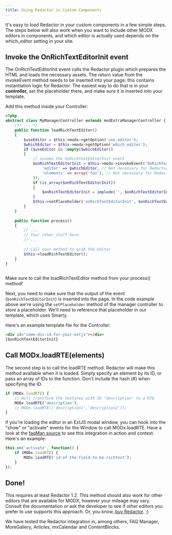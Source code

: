 ```yaml
---
title: Using Redactor in Custom Components
---
```


It's easy to load Redactor in your custom components in a few simple steps. The steps below will also work when you want to include other MODX editors in components, and which editor is actually used depends on the which\_editor setting in your site.

## Invoke the OnRichTextEditorInit event

The OnRichTextEditorInit event calls the Redactor plugin which prepares the HTML and loads the necessary assets. The return value from the invokeEvent method needs to be inserted into your page; this contains instantiation logic for Redactor. The easiest way to do that is in your **controller,** set the placeholder there, and make sure it is inserted into your template.

Add this method inside your Controller:


```` php   
<?php
abstract class MyManagerController extends modExtraManagerController {
    /** ... */
    public function loadRichTextEditor()
    {
        $useEditor = $this->modx->getOption('use_editor');
        $whichEditor = $this->modx->getOption('which_editor');
        if ($useEditor && !empty($whichEditor))
        {
            // invoke the OnRichTextEditorInit event
            $onRichTextEditorInit = $this->modx->invokeEvent('OnRichTextEditorInit',array(
                'editor' => $whichEditor, // Not necessary for Redactor
                'elements' => array('foo'), // Not necessary for Redactor
            ));
            if (is_array($onRichTextEditorInit))
            {
                $onRichTextEditorInit = implode('', $onRichTextEditorInit);
            }
            $this->setPlaceholder('onRichTextEditorInit', $onRichTextEditorInit);
        }
    }
    
    public function process()
    {
        // ...
        // Your other stuff here
        // ...
        
        // Call your method to grab the editor 
        $this->loadRichTextEditor();
    }
}
  
````
Make sure to call the loadRichTextEditor method from your process() method! 

Next, you need to make sure that the output of the event (`$onRichTextEditorInit`) is inserted into the page. In the code example above we're using the `setPlaceholder` method of the manager controller to store a placeholder. We'll need to reference that placeholder in our template, which uses Smarty.

Here's an example template file for the Controller:

```` html   
<div id="some-div-id-for-your-extjs"></div>
{$onRichTextEditorInit}
````
## Call MODx.loadRTE(elements)

The second step is to call the loadRTE method. Redactor will make this method available when it is loaded. Simply specify an element by its ID, or pass an array of IDs to the function. Don't include the hash (#) when specifying the ID.


```` javascript   
if (MODx.loadRTE) {
    // Will transform the textarea with ID "description" to a RTE
    MODx.loadRTE('description'); 
    // MODx.loadRTE(['description1','description2']);
}
````

If you're loading the editor in an ExtJS modal window, you can hook into the "show" or "activate" events for the Window to call MODx.loadRTE. Have a look at the [faqMan source](https://github.com/josht/faqMan/blob/develop/assets/components/faqman/js/mgr/widgets/items.grid.js#L271) to see this integration in action and context. Here's an example:

```` javascript   
this.on('activate', function() {
    if (MODx.loadRTE) {
        MODx.loadRTE('id-of-the-field-to-be-richtext');
    }
});
````

## Done!

This requires at least Redactor 1.2. This method should also work for other editors that are available for MODX, however your mileage may vary. Consult the documentation or ask the developer to see if other editors you prefer to use supports this approach. Or, you know, [buy Redactor](https://www.modmore.com/redactor/pricing/). ;)

We have tested the Redactor integration in, among others, FAQ Manager, MoreGallery, Articles, mxCalendar and ContentBlocks.